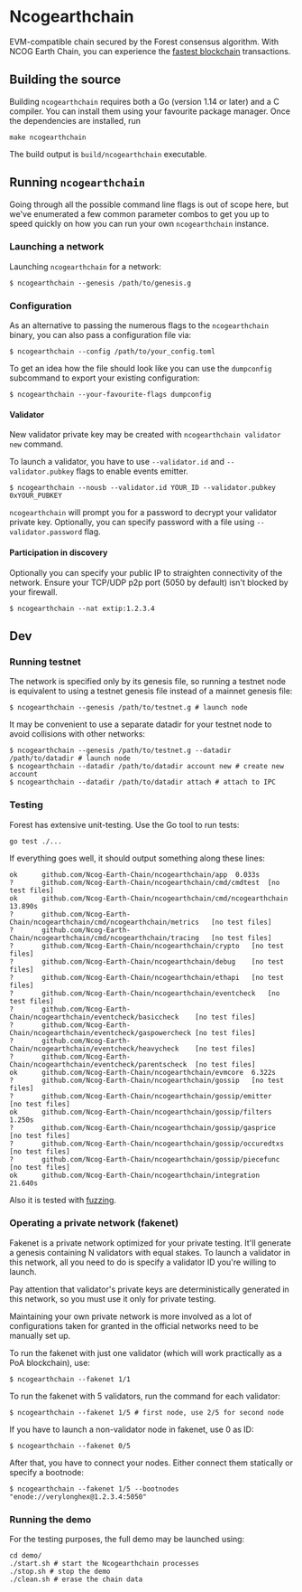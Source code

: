 # Ncogearthchain 

EVM-compatible chain secured by the Forest consensus algorithm.
With NCOG Earth Chain, you can experience the [fastest blockchain](https://www.ncogchain.earth/fastest-blockchain) transactions.

## Building the source

Building `ncogearthchain` requires both a Go (version 1.14 or later) and a C compiler. You can install
them using your favourite package manager. Once the dependencies are installed, run

```shell
make ncogearthchain
```
The build output is ```build/ncogearthchain``` executable.

## Running `ncogearthchain`

Going through all the possible command line flags is out of scope here,
but we've enumerated a few common parameter combos to get you up to speed quickly
on how you can run your own `ncogearthchain` instance.

### Launching a network

Launching `ncogearthchain` for a network:

```shell
$ ncogearthchain --genesis /path/to/genesis.g
```

### Configuration

As an alternative to passing the numerous flags to the `ncogearthchain` binary, you can also pass a
configuration file via:

```shell
$ ncogearthchain --config /path/to/your_config.toml
```

To get an idea how the file should look like you can use the `dumpconfig` subcommand to
export your existing configuration:

```shell
$ ncogearthchain --your-favourite-flags dumpconfig
```

#### Validator

New validator private key may be created with `ncogearthchain validator new` command.

To launch a validator, you have to use `--validator.id` and `--validator.pubkey` flags to enable events emitter.

```shell
$ ncogearthchain --nousb --validator.id YOUR_ID --validator.pubkey 0xYOUR_PUBKEY
```

`ncogearthchain` will prompt you for a password to decrypt your validator private key. Optionally, you can
specify password with a file using `--validator.password` flag.

#### Participation in discovery

Optionally you can specify your public IP to straighten connectivity of the network.
Ensure your TCP/UDP p2p port (5050 by default) isn't blocked by your firewall.

```shell
$ ncogearthchain --nat extip:1.2.3.4
```

## Dev

### Running testnet

The network is specified only by its genesis file, so running a testnet node is equivalent to
using a testnet genesis file instead of a mainnet genesis file:
```shell
$ ncogearthchain --genesis /path/to/testnet.g # launch node
```

It may be convenient to use a separate datadir for your testnet node to avoid collisions with other networks:
```shell
$ ncogearthchain --genesis /path/to/testnet.g --datadir /path/to/datadir # launch node
$ ncogearthchain --datadir /path/to/datadir account new # create new account
$ ncogearthchain --datadir /path/to/datadir attach # attach to IPC
```

### Testing

Forest has extensive unit-testing. Use the Go tool to run tests:
```shell
go test ./...
```

If everything goes well, it should output something along these lines:
```
ok  	github.com/Ncog-Earth-Chain/ncogearthchain/app	0.033s
?   	github.com/Ncog-Earth-Chain/ncogearthchain/cmd/cmdtest	[no test files]
ok  	github.com/Ncog-Earth-Chain/ncogearthchain/cmd/ncogearthchain	13.890s
?   	github.com/Ncog-Earth-Chain/ncogearthchain/cmd/ncogearthchain/metrics	[no test files]
?   	github.com/Ncog-Earth-Chain/ncogearthchain/cmd/ncogearthchain/tracing	[no test files]
?   	github.com/Ncog-Earth-Chain/ncogearthchain/crypto	[no test files]
?   	github.com/Ncog-Earth-Chain/ncogearthchain/debug	[no test files]
?   	github.com/Ncog-Earth-Chain/ncogearthchain/ethapi	[no test files]
?   	github.com/Ncog-Earth-Chain/ncogearthchain/eventcheck	[no test files]
?   	github.com/Ncog-Earth-Chain/ncogearthchain/eventcheck/basiccheck	[no test files]
?   	github.com/Ncog-Earth-Chain/ncogearthchain/eventcheck/gaspowercheck	[no test files]
?   	github.com/Ncog-Earth-Chain/ncogearthchain/eventcheck/heavycheck	[no test files]
?   	github.com/Ncog-Earth-Chain/ncogearthchain/eventcheck/parentscheck	[no test files]
ok  	github.com/Ncog-Earth-Chain/ncogearthchain/evmcore	6.322s
?   	github.com/Ncog-Earth-Chain/ncogearthchain/gossip	[no test files]
?   	github.com/Ncog-Earth-Chain/ncogearthchain/gossip/emitter	[no test files]
ok  	github.com/Ncog-Earth-Chain/ncogearthchain/gossip/filters	1.250s
?   	github.com/Ncog-Earth-Chain/ncogearthchain/gossip/gasprice	[no test files]
?   	github.com/Ncog-Earth-Chain/ncogearthchain/gossip/occuredtxs	[no test files]
?   	github.com/Ncog-Earth-Chain/ncogearthchain/gossip/piecefunc	[no test files]
ok  	github.com/Ncog-Earth-Chain/ncogearthchain/integration	21.640s
```

Also it is tested with [fuzzing](./FUZZING.md).


### Operating a private network (fakenet)

Fakenet is a private network optimized for your private testing.
It'll generate a genesis containing N validators with equal stakes.
To launch a validator in this network, all you need to do is specify a validator ID you're willing to launch.

Pay attention that validator's private keys are deterministically generated in this network, so you must use it only for private testing.

Maintaining your own private network is more involved as a lot of configurations taken for
granted in the official networks need to be manually set up.

To run the fakenet with just one validator (which will work practically as a PoA blockchain), use:
```shell
$ ncogearthchain --fakenet 1/1
```

To run the fakenet with 5 validators, run the command for each validator:
```shell
$ ncogearthchain --fakenet 1/5 # first node, use 2/5 for second node
```

If you have to launch a non-validator node in fakenet, use 0 as ID:
```shell
$ ncogearthchain --fakenet 0/5
```

After that, you have to connect your nodes. Either connect them statically or specify a bootnode:
```shell
$ ncogearthchain --fakenet 1/5 --bootnodes "enode://verylonghex@1.2.3.4:5050"
```

### Running the demo

For the testing purposes, the full demo may be launched using:
```shell
cd demo/
./start.sh # start the Ncogearthchain processes
./stop.sh # stop the demo
./clean.sh # erase the chain data
```
